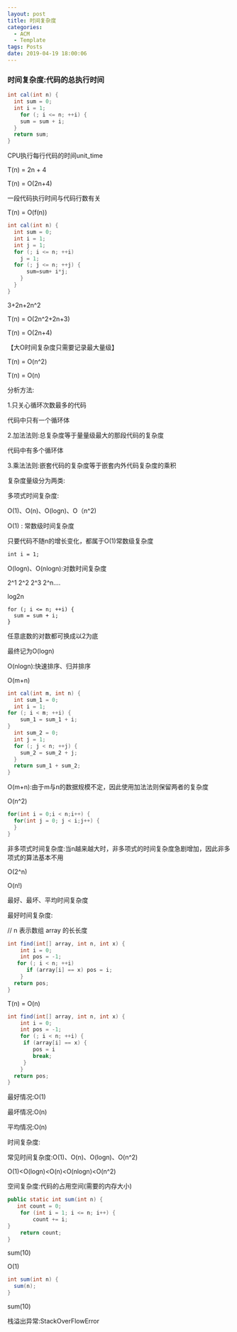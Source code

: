 ```yaml
---
layout: post
title: 时间复杂度
categories:
  - ACM
  - Template
tags: Posts
date: 2019-04-19 18:00:06
---
```


### 时间复杂度:代码的总执行时间

```java
int cal(int n) {
  int sum = 0;
  int i = 1;
    for (; i <= n; ++i) {
    sum = sum + i; 
  }
  return sum; 
}
```

CPU执行每行代码的时间unit_time

T(n) = 2n + 4

T(n) = O(2n+4)



一段代码执行时间与代码行数有关

T(n) = O(f(n))

```java
int cal(int n) {
  int sum = 0;
  int i = 1;
  int j = 1;
  for (; i <= n; ++i) 
    j = 1;
  for (; j <= n; ++j) { 
      sum=sum+ i*j;
    } 
  }
}
```

3+2n+2n^2

 

T(n) = O(2n^2+2n+3)

T(n) = O(2n+4)

【大O时间复杂度只需要记录最大量级】

T(n) = O(n^2)

T(n) = O(n)

 

 

分析方法:

1.只关心循环次数最多的代码

代码中只有一个循环体

2.加法法则:总复杂度等于量量级最⼤的那段代码的复杂度

代码中有多个循环体

3.乘法法则:嵌套代码的复杂度等于嵌套内外代码复杂度的乘积

 

复杂度量级分为两类:

多项式时间复杂度:

O(1)、O(n)、O(logn)、O（n^2)

O(1) : 常数级时间复杂度

只要代码不随n的增长变化，都属于O(1)常数级复杂度

```
int i = 1;
```



O(logn)、O(nlogn):对数时间复杂度

2^1 2^2 2^3 2^n.... 

log2n

 

```
for (; i <= n; ++i) {
  sum = sum + i; 
}
```

任意底数的对数都可换成以2为底

最终记为O(logn)

 

O(nlogn):快速排序、归并排序

 

 

O(m+n)

 

```java
int cal(int m, int n) {
  int sum_1 = 0;
  int i = 1;
for (; i < m; ++i) {
    sum_1 = sum_1 + i;
}
  int sum_2 = 0;
  int j = 1;
  for (; j < n; ++j) {
    sum_2 = sum_2 + j;
  }
  return sum_1 + sum_2;
}
```

O(m+n):由于m与n的数据规模不定，因此使用加法法则保留两者的复杂度

 

O(n^2)

```java
for(int i = 0;i < n;i++) {
  for(int j = 0; j < i;j++) {
  }
}
```

 

 

 

非多项式时间复杂度:当n越来越大时，非多项式的时间复杂度急剧增加，因此非多项式的算法基本不用

O(2^n)

O(n!)

 

最好、最坏、平均时间复杂度

 

最好时间复杂度:

 

// n 表示数组 array 的⻓长度

```java
int find(int[] array, int n, int x) {
    int i = 0;
    int pos = -1;
   for (; i < n; ++i) 
      if (array[i] == x) pos = i;
    }
  return pos;
}
```

T(n) = O(n)

 

```java
int find(int[] array, int n, int x) {
    int i = 0;
    int pos = -1;
    for (; i < n; ++i) {
     if (array[i] == x) {
        pos = i
        break;
     }
    }
  return pos;
}
```

最好情况:O(1)

最坏情况:O(n)

平均情况:O(n)

 

时间复杂度:

常见时间复杂度:O(1)、O(n)、O(logn)、O(n^2)

O(1)<O(logn)<O(n)<O(nlogn)<O(n^2)

 

空间复杂度:代码的占用空间(需要的内存大小)

```java
public static int sum(int n) {
   int count = 0;
    for (int i = 1; i <= n; i++) {
        count += i;
}
    return count;
}
```

sum(10)

O(1)

 

```java
int sum(int n) {
  sum(n);
}
```

sum(10)

栈溢出异常:StackOverFlowError
